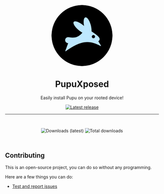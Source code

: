 <div align="center">

  <img src="Images/pupu_logo.png" alt="Pupu logo" width="200px" style="border-radius: 50%" />
  
  # PupuXposed

  Easily install Pupu on your rooted device!

  [![Latest release](https://img.shields.io/github/v/release/C0C0B01/PupuXposed?color=3AB8BA&display_name=release&label=Latest&style=for-the-badge)](https://github.com/C0C0B01/PupuXposed/releases/latest)
  
  ---

  <br>
  
  ![Downloads (latest)](https://img.shields.io/github/downloads/C0C0B01/PupuXposed/latest/total?style=for-the-badge&logo=github&label=Downloads%20(Latest)&color=blue)
  ![Total downloads](https://img.shields.io/github/downloads/C0C0B01/PupuXposed/total?style=for-the-badge&logo=github&label=Downloads%20(Total)&color=blue)

  <br>
  
</div>

## Contributing

This is an open-source project, you can do so without any programming.

Here are a few things you can do:

- [Test and report issues](https://github.com/C0C0B01/PupuXposed/issues/new/choose)